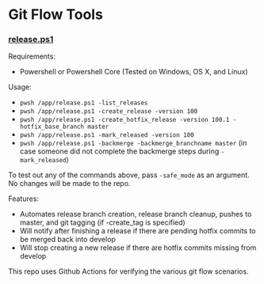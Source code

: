 # Git Flow Tools

### [release.ps1](./release.ps1)

Requirements:
- Powershell or Powershell Core (Tested on Windows, OS X, and Linux)

Usage:

- `pwsh /app/release.ps1 -list_releases`
- `pwsh /app/release.ps1 -create_release -version 100`
- `pwsh /app/release.ps1 -create_hotfix_release -version 100.1 -hotfix_base_branch master`
- `pwsh /app/release.ps1 -mark_released -version 100`
- `pwsh /app/release.ps1 -backmerge -backmerge_branchname master` (in case someone did not complete the backmerge steps during `-mark_released`)

To test out any of the commands above, pass `-safe_mode` as an argument. No changes will be made to the repo.

Features:

- Automates release branch creation, release branch cleanup, pushes to master, and git tagging (if -create_tag is specified)
- Will notify after finishing a release if there are pending hotfix commits to be merged back into develop
- Will stop creating a new release if there are hotfix commits missing from develop

This repo uses Github Actions for verifying the various git flow scenarios.
